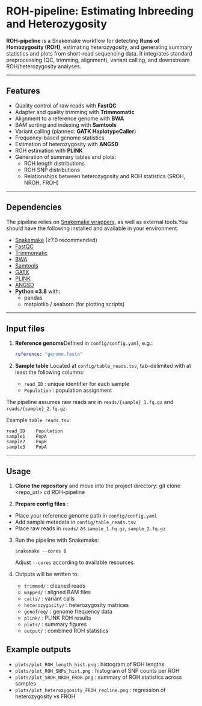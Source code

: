 # ROH-pipeline: Estimating Inbreeding and Heterozygosity

**ROH-pipeline** is a Snakemake workflow for detecting **Runs of Homozygosity (ROH)**, estimating heterozygosity, and generating summary statistics and plots from short-read sequencing data.
It integrates standard preprocessing (QC, trimming, alignment), variant calling, and downstream ROH/heterozygosity analyses.

---

## Features

- Quality control of raw reads with **FastQC**
- Adapter and quality trimming with **Trimmomatic**
- Alignment to a reference genome with **BWA**
- BAM sorting and indexing with **Samtools**
- Variant calling (planned: **GATK HaplotypeCaller**)
- Frequency-based genome statistics
- Estimation of heterozygosity with **ANGSD**
- ROH estimation with **PLINK**
- Generation of summary tables and plots:
  - ROH length distributions
  - ROH SNP distributions
  - Relationships between heterozygosity and ROH statistics (SROH, NROH, FROH)

---

## Dependencies

The pipeline relies on [Snakemake wrappers](https://snakemake-wrappers.readthedocs.io), as well as external tools.You should have the following installed and available in your environment:

- [Snakemake](https://snakemake.readthedocs.io) (≥7.0 recommended)
- [FastQC](https://www.bioinformatics.babraham.ac.uk/projects/fastqc/)
- [Trimmomatic](http://www.usadellab.org/cms/?page=trimmomatic)
- [BWA](http://bio-bwa.sourceforge.net/)
- [Samtools](http://www.htslib.org/)
- [GATK](https://gatk.broadinstitute.org/)
- [PLINK](https://www.cog-genomics.org/plink/)
- [ANGSD](http://www.popgen.dk/angsd/)
- **Python ≥3.8** with:
  - pandas
  - matplotlib / seaborn (for plotting scripts)

---

## Input files

1. **Reference genome**Defined in `config/config.yaml`, e.g.:

   ```yaml
   reference: "genome.fasta"

   ```
2. **Sample table**
   Located at `config/table_reads.tsv`, tab-delimited with at least the following columns:

   - `read_ID` : unique identifier for each sample
   - `Population` : population assignment

The pipeline assumes raw reads are in `reads/{sample}_1.fq.gz` and `reads/{sample}_2.fq.gz`.

Example `table_reads.tsv`:

```
read_ID    Population
sample1    PopA
sample2    PopB
sample3    PopA
```

---

## Usage

1. **Clone the repository** and move into the project directory:
   git clone <repo_url>
   cd ROH-pipeline


2. **Prepare config files** :

* Place your reference genome path in `config/config.yaml`
* Add sample metadata in `config/table_reads.tsv`
* Place raw reads in `reads/` as `sample_1.fq.gz`, `sample_2.fq.gz`

3. Run the pipeline with Snakemake:

   ```
   snakemake --cores 8
   ```
   Adjust `--cores` according to available resources.
4. Outputs will be written to:

   * `trimmed/` : cleaned reads
   * `mapped/` : aligned BAM files
   * `calls/` : variant calls
   * `heterozygosity/` : heterozygosity matrices
   * `genofreq/` : genome frequency data
   * `plink/` : PLINK ROH results
   * `plots/` : summary figures
   * `output/` : combined ROH statistics


## Example outputs
* `plots/plot_ROH_length_hist.png` : histogram of ROH lengths
* `plots/plot_ROH_SNPs_hist.png` : histogram of SNP counts per ROH
* `plots/plot_SROH_NROH_FROH.png` : summary of ROH statistics across samples
* `plots/plot_heterozygosity_FROH_regline.png` : regression of heterozygosity vs FROH









